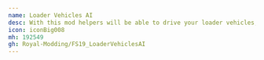 ```yaml
---
name: Loader Vehicles AI
desc: With this mod helpers will be able to drive your loader vehicles, just place the vehicle straight in front of the heap and press "H".
icon: iconBig008
mh: 192549
gh: Royal-Modding/FS19_LoaderVehiclesAI
---
```

